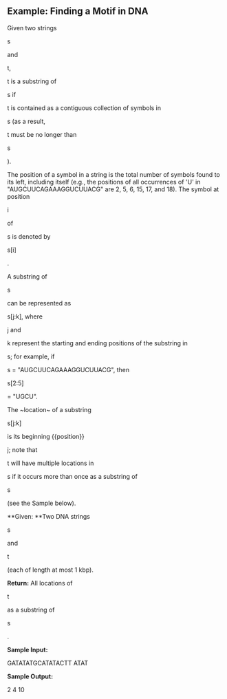 ## Example: Finding a Motif in DNA

Given two strings 

s

 and 

t, 

t is a substring of 

s if 

t is contained as a contiguous collection of symbols in 

s (as a result, 

t must be no longer than 

s

).

The
 position of a symbol in a string is the total number of symbols found 
to its left, including itself (e.g., the positions of all occurrences of
 'U' in "AUGCUUCAGAAAGGUCUUACG" are 2, 5, 6, 15, 17, and 18). The symbol
 at position 

i

 of 

s is denoted by 

s[i]

.

A substring of 

s

 can be represented as 

s[j:k], where 

j and 

k represent the starting and ending positions of the substring in 

s; for example, if 

s = "AUGCUUCAGAAAGGUCUUACG", then 

s[2:5]

 = "UGCU".

The ~location~ of a substring 

s[j:k]

 is its beginning {{position}} 

j; note that 

t will have multiple locations in 

s if it occurs more than once as a substring of 

s

 (see the Sample below).

**Given: **Two DNA strings 

s

 and 

t

 (each of length at most 1 kbp).

**Return:** All locations of 

t

 as a substring of 

s

.

**Sample Input:**

GATATATGCATATACTT
ATAT

**Sample Output:**

2 4 10
